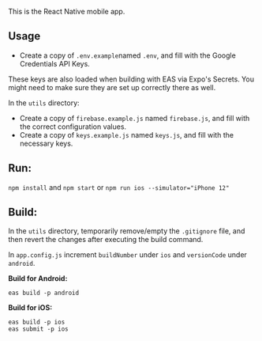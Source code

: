 This is the React Native mobile app.

## Usage

- Create a copy of `.env.example`named `.env`, and fill with the Google Credentials API Keys.

These keys are also loaded when building with EAS via Expo's Secrets. You might need to make sure they are set up correctly there as well.

In the `utils` directory:

- Create a copy of `firebase.example.js` named `firebase.js`, and fill with the correct configuration values.
- Create a copy of `keys.example.js` named `keys.js`, and fill with the necessary keys.

## Run:

`npm install` and `npm start` or `npm run ios --simulator="iPhone 12"`

## Build:

In the `utils` directory, temporarily remove/empty the `.gitignore` file, and then revert the changes after executing the build command.

In `app.config.js` increment `buildNumber` under `ios` and `versionCode` under `android`.

**Build for Android:**

```
eas build -p android
```

**Build for iOS:**

```
eas build -p ios
eas submit -p ios
```
